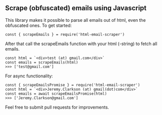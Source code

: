 ## Scrape (obfuscated) emails using Javascript

This library makes it possible to parse all emails out of html, even the obfuscated ones. 
To get started:

    const { scrapeEmails } = require('html-email-scraper')

After that call the scrapeEmails function with your html (-string)  to fetch all emails.

    const html = `<div>test (at) gmail.com</div>`
    const emails = scrapeEmails(html)
    >>> ['test@gmail.com']

For async functionality:

    const { scrapeEmailsPromise } = require('html-email-scraper')
    const html = `<div>Jeremy.Clarkson (at) gmail(dot)com</div>`
    const emails = await scrapeEmailsPromise(html)
    >>> ['Jeremy.Clarkson@gmail.com']

Feel free to submit pull requests for improvements.
